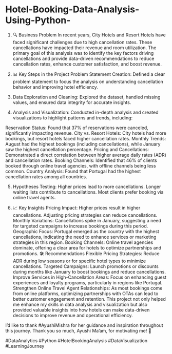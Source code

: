 # Hotel-Booking-Data-Analysis-Using-Python-

1. 🔍 Business Problem
In recent years, City Hotels and Resort Hotels have faced significant challenges due to high cancellation rates. These cancellations have impacted their revenue and room utilization. The primary goal of this analysis was to identify the key factors driving cancellations and provide data-driven recommendations to reduce cancellation rates, enhance customer satisfaction, and boost revenue.

2. 📊 Key Steps in the Project
Problem Statement Creation:
Defined a clear problem statement to focus the analysis on understanding cancellation behavior and improving hotel efficiency.

3. Data Exploration and Cleaning:
Explored the dataset, handled missing values, and ensured data integrity for accurate insights.

4. Analysis and Visualization:
Conducted in-depth analysis and created visualizations to highlight patterns and trends, including:

Reservation Status: Found that 37% of reservations were canceled, significantly impacting revenue.
City vs. Resort Hotels: City hotels had more bookings, but resort hotels faced higher cancellation rates.
Monthly Trends: August had the highest bookings (including cancellations), while January saw the highest cancellation percentage.
Pricing and Cancellations: Demonstrated a direct correlation between higher average daily rates (ADR) and cancellation rates.
Booking Channels: Identified that 46% of clients booked through online travel agencies, with offline channels being less common.
Country Analysis: Found that Portugal had the highest cancellation rates among all countries.

5. Hypotheses Testing:
Higher prices lead to more cancellations.
Longer waiting lists contribute to cancellations.
Most clients prefer booking via online travel agents.

6. 📈 Key Insights
Pricing Impact: Higher prices result in higher cancellations. Adjusting pricing strategies can reduce cancellations.
Monthly Variations: Cancellations spike in January, suggesting a need for targeted campaigns to increase bookings during this period.
Geographic Focus: Portugal emerged as the country with the highest cancellations, indicating the need to enhance services or marketing strategies in this region.
Booking Channels: Online travel agencies dominate, offering a clear area for hotels to optimize partnerships and promotions.
🛠️ Recommendations
Flexible Pricing Strategies: Reduce ADR during low seasons or for specific hotel types to minimize cancellations.
Targeted Campaigns: Launch promotions or discounts during months like January to boost bookings and reduce cancellations.
Improve Services in High-Cancellation Areas: Focus on enhancing guest experiences and loyalty programs, particularly in regions like Portugal.
Strengthen Online Travel Agent Relationships: As most bookings come from online platforms, optimizing partnerships with OTAs can lead to better customer engagement and retention.
This project not only helped me enhance my skills in data analysis and visualization but also provided valuable insights into how hotels can make data-driven decisions to improve revenue and operational efficiency.

I’d like to thank #AyushiMishra for her guidance and inspiration throughout this journey. Thank you so much, Ayushi Ma’am, for motivating me! 🙏

#DataAnalytics #Python #HotelBookingAnalysis #DataVisualization #LearningJourney

